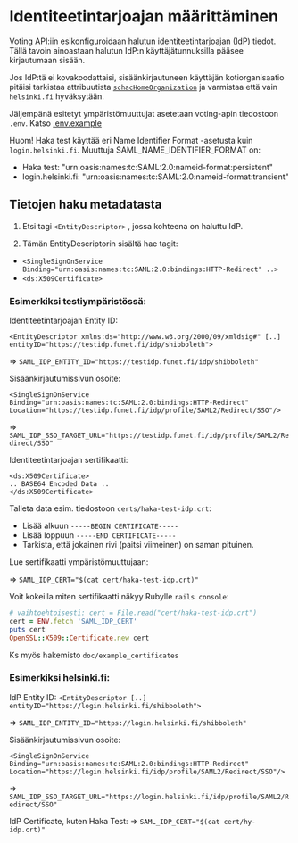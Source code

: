 # Identiteetintarjoajan määrittäminen

Voting API:iin esikonfiguroidaan halutun identiteetintarjoajan (IdP) tiedot.
Tällä tavoin ainoastaan halutun IdP:n käyttäjätunnuksilla pääsee kirjautumaan
sisään. 

Jos IdP:tä ei kovakoodattaisi, sisäänkirjautuneen käyttäjän kotiorganisaatio 
pitäisi tarkistaa attribuutista 
[`schacHomeOrganization`](http://www.helsinki.fi/atk/luvat/ldap/doc/index.html#henkiloluokat_schacHomeOrganization)
ja varmistaa että vain `helsinki.fi` hyväksytään.

Jäljempänä esitetyt ympäristömuuttujat asetetaan voting-apin tiedostoon `.env`.
Katso [.env.example](https://github.com/hyy-vaalit/voting-api/blob/master/.env.example)

Huom! Haka test käyttää eri Name Identifier Format -asetusta kuin
`login.helsinki.fi`. Muuttuja SAML_NAME_IDENTIFIER_FORMAT on:
* Haka test: "urn:oasis:names:tc:SAML:2.0:nameid-format:persistent"
* login.helsinki.fi: "urn:oasis:names:tc:SAML:2.0:nameid-format:transient"


## Tietojen haku metadatasta

1) Etsi tagi `<EntityDescriptor>` , jossa kohteena on haluttu IdP.

2) Tämän EntityDescriptorin sisältä hae tagit:
  - `<SingleSignOnService Binding="urn:oasis:names:tc:SAML:2.0:bindings:HTTP-Redirect" ..>`
  - `<ds:X509Certificate>`


### Esimerkiksi testiympäristössä:

Identiteetintarjoajan Entity ID:

`<EntityDescriptor xmlns:ds="http://www.w3.org/2000/09/xmldsig#" [..] entityID="https://testidp.funet.fi/idp/shibboleth">`

=> `SAML_IDP_ENTITY_ID="https://testidp.funet.fi/idp/shibboleth"`

Sisäänkirjautumissivun osoite:

`<SingleSignOnService Binding="urn:oasis:names:tc:SAML:2.0:bindings:HTTP-Redirect" Location="https://testidp.funet.fi/idp/profile/SAML2/Redirect/SSO"/>`

=> `SAML_IDP_SSO_TARGET_URL="https://testidp.funet.fi/idp/profile/SAML2/Redirect/SSO"`


Identiteetintarjoajan sertifikaatti:

```
<ds:X509Certificate>
.. BASE64 Encoded Data ..
</ds:X509Certificate>
```

Talleta data esim. tiedostoon `certs/haka-test-idp.crt`:
- Lisää alkuun `-----BEGIN CERTIFICATE-----`
- Lisää loppuun `-----END CERTIFICATE-----`
- Tarkista, että jokainen rivi (paitsi viimeinen) on saman pituinen.

Lue sertifikaatti ympäristömuuttujaan:

=> `SAML_IDP_CERT="$(cat cert/haka-test-idp.crt)"`

Voit kokeilla miten sertifikaatti näkyy Rubylle `rails console`:
```ruby
# vaihtoehtoisesti: cert = File.read("cert/haka-test-idp.crt")
cert = ENV.fetch 'SAML_IDP_CERT'
puts cert
OpenSSL::X509::Certificate.new cert
```

Ks myös hakemisto `doc/example_certificates`


### Esimerkiksi helsinki.fi:

IdP Entity ID:
`<EntityDescriptor [..] entityID="https://login.helsinki.fi/shibboleth">`

=> `SAML_IDP_ENTITY_ID="https://login.helsinki.fi/shibboleth"`

Sisäänkirjautumissivun osoite:

`<SingleSignOnService Binding="urn:oasis:names:tc:SAML:2.0:bindings:HTTP-Redirect" Location="https://login.helsinki.fi/idp/profile/SAML2/Redirect/SSO"/>`

=> `SAML_IDP_SSO_TARGET_URL="https://login.helsinki.fi/idp/profile/SAML2/Redirect/SSO"`


IdP Certificate, kuten Haka Test:
=> `SAML_IDP_CERT="$(cat cert/hy-idp.crt)"`
